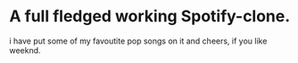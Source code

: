# A full fledged working Spotify-clone.
 i have put some of my favoutite pop songs on it
 and cheers, if you like weeknd.
